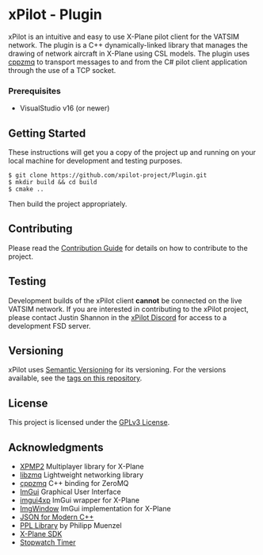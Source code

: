 # xPilot - Plugin

xPilot is an intuitive and easy to use X-Plane pilot client for the VATSIM network. The plugin is a C++ dynamically-linked library that manages the drawing of network aircraft in X-Plane using CSL models. The plugin uses [cppzmq](https://github.com/zeromq/cppzmq) to transport messages to and from the C# pilot client application through the use of a TCP socket.

### Prerequisites 

* VisualStudio v16 (or newer)

## Getting Started

These instructions will get you a copy of the project up and running on your local machine for development and testing purposes.

```
$ git clone https://github.com/xpilot-project/Plugin.git
$ mkdir build && cd build
$ cmake ..
```

Then build the project appropriately.

## Contributing

Please read the [Contribution Guide](CONTRIBUTING.md) for details on how to contribute to the project.

## Testing

Development builds of the xPilot client **cannot** be connected on the live VATSIM network. If you are interested in contributing to the xPilot project, please contact Justin Shannon in the [xPilot Discord](https://vats.im/xpilot-discord) for access to a development FSD server.

## Versioning

xPilot uses [Semantic Versioning](http://semver.org/) for its versioning. For the versions available, see the [tags on this repository](https://github.com/xpilot-project/Plugin/tags). 

## License

This project is licensed under the [GPLv3 License](LICENSE).

## Acknowledgments

* [XPMP2](https://github.com/TwinFan/XPMP2) Multiplayer library for X-Plane
* [libzmq](https://github.com/zeromq/libzmq) Lightweight networking library
* [cppzmq](https://github.com/zeromq/cppzmq) C++ binding for ZeroMQ
* [ImGui](https://github.com/ocornut/imgui) Graphical User Interface
* [imgui4xp](https://github.com/sparker256/imgui4xp) ImGui wrapper for X-Plane
* [ImgWindow](https://github.com/xsquawkbox/xsb_public) ImGui implementation for X-Plane
* [JSON for Modern C++](https://github.com/nlohmann/json)
* [PPL Library](https://github.com/PhilippMuenzel/PPL) by Philipp Muenzel
* [X-Plane SDK](https://developer.x-plane.com/sdk/)
* [Stopwatch Timer](https://github.com/tammoippen/timer)